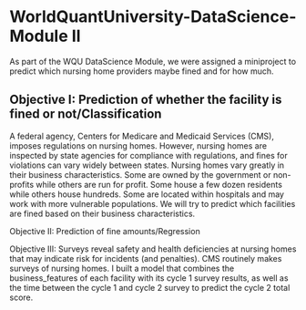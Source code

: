 # WorldQuantUniversity-DataScience-Module II
As part of the WQU DataScience Module, we were assigned a miniproject to predict which nursing home providers maybe fined and for how much. 


## Objective I: Prediction of whether the facility is fined or not/Classification

A federal agency, Centers for Medicare and Medicaid Services (CMS), imposes regulations on nursing homes. However, nursing homes are inspected by state agencies for compliance with regulations, and fines for violations can vary widely between states.
Nursing homes vary greatly in their business characteristics. Some are owned by the government or non-profits while others are run for profit. Some house a few dozen residents while others house hundreds. Some are located within hospitals and may work with more vulnerable populations. We will try to predict which facilities are fined based on their business characteristics.


Objective II: Prediction of fine amounts/Regression

Objective III: Surveys reveal safety and health deficiencies at nursing homes that may indicate risk for incidents (and penalties). CMS routinely makes surveys of nursing homes. 
I built a model that combines the business_features of each facility with its cycle 1 survey results, as well as the time between the cycle 1 and cycle 2 survey to predict the cycle 2 total score.
